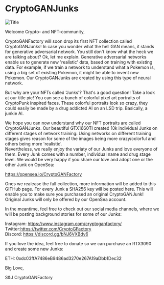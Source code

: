 # CryptoGANJunks
![Title](https://user-images.githubusercontent.com/97019499/148263641-2557271c-fcfe-4980-8e6f-e9e682f3ce55.png)

  
Welcome Crypto- and NFT-community,
  
CryptoGANFactory will soon drop its first NFT collection called CryptoGANJunks! In case you wonder what the hell GAN means, it stands for generative adversarial network. You still don't know what the heck we are talking about? Ok, let me explain. Generative adversarial networks enable us to generate new 'realistic' data, based on training with existing data. For example, if we train a network to understand what a Pokemon is, using a big set of existing Pokemon, it might be able to invent new Pokemon. Our CryptoGANJunks are created by using this type of neural network.  
  
But why are your NFTs called 'Junks'? That's a good question! Take a look at our title pic! You can see a bunch of colorful pixel art portraits of CryptoPunk inspired faces. These colorful portraits look so crazy, they could easily be made by a drug addicted AI on an LSD trip. Basically, a junkie AI.   
  
We hope you can now understand why our NFT portraits are called CryptoGANJunks. Our beautiful GTX1660TI created 10k individual Junks on different stages of network training. Using networks on different training stages gives reason for some of the images being more crazy/colorful and others being more 'realistic'.    
Nevertheless, we really enjoy the variaty of our Junks and love everyone of them. Every Junk comes with a number, individual name and drug stage level. We would be very happy if you share our love and adopt one or the other Junk on OpenSea:  
  
https://opensea.io/CryptoGANFactory  
  
Ones we realease the full collection, more information will be added to this GITHub page. For every Junk a SHA256 key will be posted here. This will enable you to make sure you purchased an original CryptoGANJunk! Original Junks will only be offered by our OpenSea account.

In the meantime, feel free to check out our social media channels, where we will be posting background stories for some of our Junks:  

Instagram: https://www.instagram.com/cryptoganfactory/  
Twitter:https://twitter.com/CryptoGFactory  
Discord: https://discord.gg/bNJ6VXBdv6  

If you love the idea, feel free to donate so we can purchase an RTX3090 and create some new Junks:

ETH: 0xdc03ffA7486eB9486ad3270e267A19aDbb1Dec32

Big Love,

S&J
CryptoGANFactory

 
